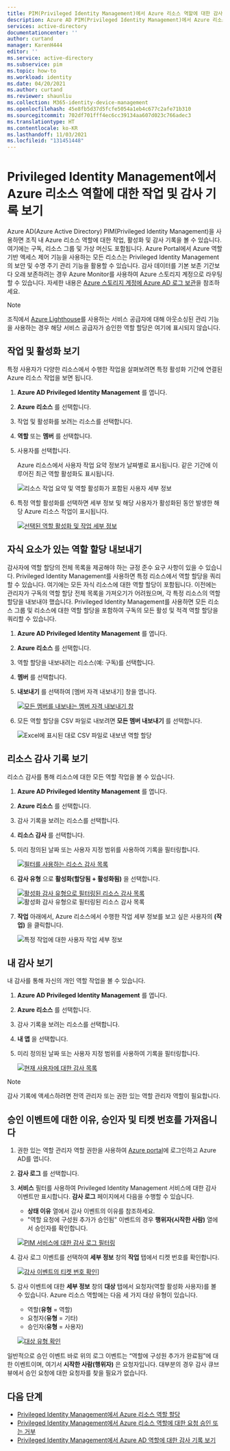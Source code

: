 ```yaml
---
title: PIM(Privileged Identity Management)에서 Azure 리소스 역할에 대한 감사 보고서 보기 - Azure AD | Microsoft Docs
description: Azure AD PIM(Privileged Identity Management)에서 Azure 리소스 역할에 대한 작업 및 감사 기록을 봅니다.
services: active-directory
documentationcenter: ''
author: curtand
manager: KarenH444
editor: ''
ms.service: active-directory
ms.subservice: pim
ms.topic: how-to
ms.workload: identity
ms.date: 04/20/2021
ms.author: curtand
ms.reviewer: shaunliu
ms.collection: M365-identity-device-management
ms.openlocfilehash: 45e8fb5d37d5fcfe5054a1eb4c677c2afe71b310
ms.sourcegitcommit: 702df701fff4ec6cc39134aa607d023c766adec3
ms.translationtype: HT
ms.contentlocale: ko-KR
ms.lasthandoff: 11/03/2021
ms.locfileid: "131451448"
---
```

# <a name="view-activity-and-audit-history-for-azure-resource-roles-in-privileged-identity-management"></a>Privileged Identity Management에서 Azure 리소스 역할에 대한 작업 및 감사 기록 보기

Azure AD(Azure Active Directory) PIM(Privileged Identity Management)을 사용하면 조직 내 Azure 리소스 역할에 대한 작업, 활성화 및 감사 기록을 볼 수 있습니다. 여기에는 구독, 리소스 그룹 및 가상 머신도 포함됩니다. Azure Portal에서 Azure 역할 기반 액세스 제어 기능을 사용하는 모든 리소스는 Privileged Identity Management의 보안 및 수명 주기 관리 기능을 활용할 수 있습니다. 감사 데이터를 기본 보존 기간보다 오래 보존하려는 경우 Azure Monitor를 사용하여 Azure 스토리지 계정으로 라우팅할 수 있습니다. 자세한 내용은 [Azure 스토리지 계정에 Azure AD 로그 보관](../reports-monitoring/quickstart-azure-monitor-route-logs-to-storage-account.md)을 참조하세요.

> [!NOTE]
> 조직에서 [Azure Lighthouse](../../lighthouse/overview.md)를 사용하는 서비스 공급자에 대해 아웃소싱된 관리 기능을 사용하는 경우 해당 서비스 공급자가 승인한 역할 할당은 여기에 표시되지 않습니다.

## <a name="view-activity-and-activations"></a>작업 및 활성화 보기

특정 사용자가 다양한 리소스에서 수행한 작업을 살펴보려면 특정 활성화 기간에 연결된 Azure 리소스 작업을 보면 됩니다.

1. **Azure AD Privileged Identity Management** 를 엽니다.

1. **Azure 리소스** 를 선택합니다.

1. 작업 및 활성화를 보려는 리소스를 선택합니다.

1. **역할** 또는 **멤버** 를 선택합니다.

1. 사용자를 선택합니다.

    Azure 리소스에서 사용자 작업 요약 정보가 날짜별로 표시됩니다. 같은 기간에 이루어진 최근 역할 활성화도 표시됩니다.

    ![리소스 작업 요약 및 역할 활성화가 포함된 사용자 세부 정보](media/azure-pim-resource-rbac/rbac-user-details.png)

1. 특정 역할 활성화를 선택하면 세부 정보 및 해당 사용자가 활성화된 동안 발생한 해당 Azure 리소스 작업이 표시됩니다.

    [![선택된 역할 활성화 및 작업 세부 정보](media/azure-pim-resource-rbac/export-membership.png "선택된 역할 활성화 및 작업 세부 정보")](media/azure-pim-resource-rbac/export-membership.png)

## <a name="export-role-assignments-with-children"></a>자식 요소가 있는 역할 할당 내보내기

감사자에 역할 할당의 전체 목록을 제공해야 하는 규정 준수 요구 사항이 있을 수 있습니다. Privileged Identity Management를 사용하면 특정 리소스에서 역할 할당을 쿼리할 수 있습니다. 여기에는 모든 자식 리소스에 대한 역할 할당이 포함됩니다. 이전에는 관리자가 구독의 역할 할당 전체 목록을 가져오기가 어려웠으며, 각 특정 리소스의 역할 할당을 내보내야 했습니다. Privileged Identity Management를 사용하면 모든 리소스 그룹 및 리소스에 대한 역할 할당을 포함하여 구독의 모든 활성 및 적격 역할 할당을 쿼리할 수 있습니다.

1. **Azure AD Privileged Identity Management** 를 엽니다.

1. **Azure 리소스** 를 선택합니다.

1. 역할 할당을 내보내려는 리소스(예: 구독)를 선택합니다.

1. **멤버** 를 선택합니다.

1. **내보내기** 를 선택하여 [멤버 자격 내보내기] 창을 엽니다.

    [![모든 멤버를 내보내는 멤버 자격 내보내기 창](media/azure-pim-resource-rbac/export-membership.png "모든 멤버를 내보내는 멤버 자격 내보내기 페이지")](media/azure-pim-resource-rbac/export-membership.png)

1. 모든 역할 할당을 CSV 파일로 내보려면 **모든 멤버 내보내기** 를 선택합니다.

    ![Excel에 표시된 대로 CSV 파일로 내보낸 역할 할당](media/azure-pim-resource-rbac/export-csv.png)

## <a name="view-resource-audit-history"></a>리소스 감사 기록 보기

리소스 감사를 통해 리소스에 대한 모든 역할 작업을 볼 수 있습니다.

1. **Azure AD Privileged Identity Management** 를 엽니다.

1. **Azure 리소스** 를 선택합니다.

1. 감사 기록을 보려는 리소스를 선택합니다.

1. **리소스 감사** 를 선택합니다.

1. 미리 정의된 날짜 또는 사용자 지정 범위를 사용하여 기록을 필터링합니다.

    [![필터를 사용하는 리소스 감사 목록](media/azure-pim-resource-rbac/rbac-resource-audit.png "필터를 사용하는 리소스 감사 목록")](media/azure-pim-resource-rbac/rbac-resource-audit.png)

1. **감사 유형** 으로 **활성화(할당됨 + 활성화됨)** 을 선택합니다.

    [![활성화 감사 유형으로 필터링된 리소스 감사 목록](media/azure-pim-resource-rbac/rbac-audit-activity.png "활성화로 필터링된 리소스 감사 목록")](media/azure-pim-resource-rbac/rbac-audit-activity.png) ![활성화 감사 유형으로 필터링된 리소스 감사 목록](media/azure-pim-resource-rbac/rbac-audit-activity.png)

1. **작업** 아래에서, Azure 리소스에서 수행한 작업 세부 정보를 보고 싶은 사용자의 **(작업)** 을 클릭합니다.

    ![특정 작업에 대한 사용자 작업 세부 정보](media/azure-pim-resource-rbac/rbac-audit-activity-details.png)

## <a name="view-my-audit"></a>내 감사 보기

내 감사를 통해 자신의 개인 역할 작업을 볼 수 있습니다.

1. **Azure AD Privileged Identity Management** 를 엽니다.

1. **Azure 리소스** 를 선택합니다.

1. 감사 기록을 보려는 리소스를 선택합니다.

1. **내 앱** 을 선택합니다.

1. 미리 정의된 날짜 또는 사용자 지정 범위를 사용하여 기록을 필터링합니다.

    [![현재 사용자에 대한 감사 목록](media/azure-pim-resource-rbac/my-audit-time.png "현재 사용자에 대한 감사 목록")](media/azure-pim-resource-rbac/my-audit-time.png)

> [!NOTE]
> 감사 기록에 액세스하려면 전역 관리자 또는 권한 있는 역할 관리자 역할이 필요합니다.

## <a name="get-reason-approver-and-ticket-number-for-approval-events"></a>승인 이벤트에 대한 이유, 승인자 및 티켓 번호를 가져옵니다

1. 권한 있는 역할 관리자 역할 권한을 사용하여 [Azure portal](https://aad.portal.azure.com)에 로그인하고 Azure AD를 엽니다.
1. **감사 로그** 를 선택합니다.
1. **서비스** 필터를 사용하여 Privileged Identity Management 서비스에 대한 감사 이벤트만 표시합니다. **감사 로그** 페이지에서 다음을 수행할 수 있습니다.

    - **상태 이유** 열에서 감사 이벤트의 이유를 참조하세요.
    - "역할 요청에 구성원 추가가 승인됨" 이벤트의 경우 **행위자(시작한 사람)** 열에서 승인자를 확인합니다.

    [![PIM 서비스에 대한 감사 로그 필터링](media/azure-pim-resource-rbac/filter-audit-logs.png "PIM 서비스에 대한 감사 로그 필터링")](media/azure-pim-resource-rbac/filter-audit-logs.png)

1. 감사 로그 이벤트를 선택하여 **세부 정보** 창의 **작업** 탭에서 티켓 번호를 확인합니다.
  
    [![감사 이벤트의 티켓 번호 확인](media/azure-pim-resource-rbac/audit-event-ticket-number.png "감사 이벤트의 티켓 번호를 확인하십시오")](media/azure-pim-resource-rbac/audit-event-ticket-number.png)]

1. 감사 이벤트에 대한 **세부 정보** 창의 **대상** 탭에서 요청자(역할 활성화 사용자)를 볼 수 있습니다. Azure 리소스 역할에는 다음 세 가지 대상 유형이 있습니다.

    - 역할(**유형** = 역할)
    - 요청자(**유형** = 기타)
    - 승인자(**유형** = 사용자)

    [![대상 유형 확인](media/azure-pim-resource-rbac/audit-event-target-type.png "대상 유형 확인")](media/azure-pim-resource-rbac/audit-event-target-type.png)

일반적으로 승인 이벤트 바로 위의 로그 이벤트는 “역할에 구성원 추가가 완료됨”에 대한 이벤트이며, 여기서 **시작한 사람(행위자)** 은 요청자입니다. 대부분의 경우 감사 큐브 뷰에서 승인 요청에 대한 요청자를 찾을 필요가 없습니다.

## <a name="next-steps"></a>다음 단계

- [Privileged Identity Management에서 Azure 리소스 역할 할당](pim-resource-roles-assign-roles.md)
- [Privileged Identity Management에서 Azure 리소스 역할에 대한 요청 승인 또는 거부](pim-resource-roles-approval-workflow.md)
- [Privileged Identity Management에서 Azure AD 역할에 대한 감사 기록 보기](pim-how-to-use-audit-log.md)
